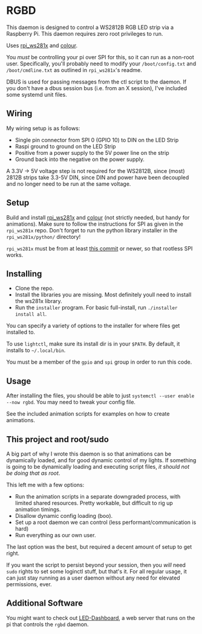 # RGBD

This daemon is designed to control a WS2812B RGB LED strip via a Raspberry Pi. This daemon requires zero root privileges to run.

Uses [rpi\_ws281x](https://github.com/jgarff/rpi_ws281x) and [colour](https://pypi.python.org/pypi/colour).

You *must* be controlling your pi over SPI for this, so it can run as a non-root user. Specifically, you'll probably need to modify your `/boot/config.txt` and `/boot/cmdline.txt` as outlined in `rpi_ws281x`'s readme.

DBUS is used for passing messages from the ctl script to the daemon. If you don't have a dbus session bus (i.e. from an X session), I've included some systemd unit files.

## Wiring

My wiring setup is as follows:

* Single pin connector from SPI 0 (GPIO 10) to DIN on the LED Strip
* Raspi ground to ground on the LED Strip
* Positive from a power supply to the 5V power line on the strip
* Ground back into the negative on the power supply.

A 3.3V -> 5V voltage step is not required for the WS2812B, since (most) 2812B strips take 3.3-5V DIN, since DIN and power have been decoupled and no longer need to be run at the same voltage.

## Setup

Build and install [rpi\_ws281x](https://github.com/jgarff/rpi_ws281x) and [colour](https://pypi.python.org/pypi/colour) (not strictly needed, but handy for animations). Make sure to follow the instructions for SPI as given in the `rpi_ws281x` repo.
Don't forget to run the python library installer in the `rpi_ws281x/python/` directory!

`rpi_ws281x` must be from at least [this commit](https://github.com/jgarff/rpi_ws281x/commit/d50cc444fa3a12bd8e2332ac5d1dd5e61b338e68) or newer, so that rootless SPI works.

## Installing

* Clone the repo.
* Install the libraries you are missing. Most definitely youll need to install the ws281x library.
* Run the `installer` program. For basic full-install, run `./installer install all`.

You can specify a variety of options to the installer for where files get installed to.

To use `lightctl`, make sure its install dir is in your `$PATH`. By default, it installs to `~/.local/bin`.

You must be a member of the `gpio` and `spi` group in order to run this code.

## Usage

After installing the files, you should be able to just `systemctl --user enable --now rgbd`. You may need to tweak your config file.

See the included animation scripts for examples on how to create animations.

## This project and root/sudo

A big part of why I wrote this daemon is so that animations can be dynamically loaded, and for good dynamic control of my lights. If something is going to be dynamically loading and executing script files, _it should not be doing that as root_.

This left me with a few options:

* Run the animation scripts in a separate downgraded process, with limited shared resources. Pretty workable, but difficult to rig up animation timings.
* Disallow dynamic config loading (boo).
* Set up a root daemon we can control (less performant/communication is hard)
* Run everything as our own user.

The last option was the best, but required a decent amount of setup to get right.

If you want the script to persist beyond your session, then you _will_ need `sudo` rights to set some loginctl stuff, but that's it. For all regular usage, it can just stay running as a user daemon without any need for elevated permissions, ever.

## Additional Software

You might want to check out [LED-Dashboard](https://github.com/Wolfizen/LED-Dashboard), a web server that runs on the pi that controls the `rgbd` daemon.
